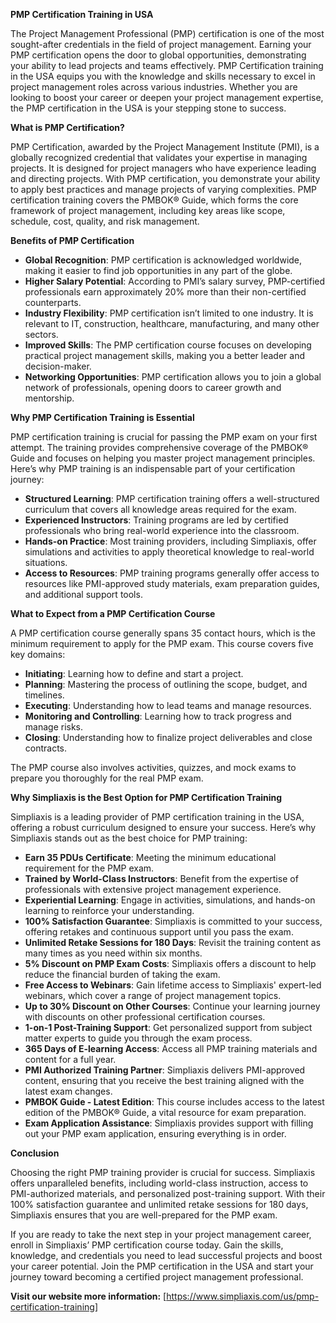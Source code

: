 **PMP Certification Training in USA**

The Project Management Professional (PMP) certification is one of the most sought-after credentials in the field of project management. Earning your PMP certification opens the door to global opportunities, demonstrating your ability to lead projects and teams effectively. PMP Certification training in the USA equips you with the knowledge and skills necessary to excel in project management roles across various industries. Whether you are looking to boost your career or deepen your project management expertise, the PMP certification in the USA is your stepping stone to success.

**What is PMP Certification?**

PMP Certification, awarded by the Project Management Institute (PMI), is a globally recognized credential that validates your expertise in managing projects. It is designed for project managers who have experience leading and directing projects. With PMP certification, you demonstrate your ability to apply best practices and manage projects of varying complexities. PMP certification training covers the PMBOK® Guide, which forms the core framework of project management, including key areas like scope, schedule, cost, quality, and risk management.

**Benefits of PMP Certification**

- **Global Recognition**: PMP certification is acknowledged worldwide, making it easier to find job opportunities in any part of the globe.
- **Higher Salary Potential**: According to PMI’s salary survey, PMP-certified professionals earn approximately 20% more than their non-certified counterparts.
- **Industry Flexibility**: PMP certification isn’t limited to one industry. It is relevant to IT, construction, healthcare, manufacturing, and many other sectors.
- **Improved Skills**: The PMP certification course focuses on developing practical project management skills, making you a better leader and decision-maker.
- **Networking Opportunities**: PMP certification allows you to join a global network of professionals, opening doors to career growth and mentorship.

**Why PMP Certification Training is Essential**

PMP certification training is crucial for passing the PMP exam on your first attempt. The training provides comprehensive coverage of the PMBOK® Guide and focuses on helping you master project management principles. Here’s why PMP training is an indispensable part of your certification journey:

- **Structured Learning**: PMP certification training offers a well-structured curriculum that covers all knowledge areas required for the exam.
- **Experienced Instructors**: Training programs are led by certified professionals who bring real-world experience into the classroom.
- **Hands-on Practice**: Most training providers, including Simpliaxis, offer simulations and activities to apply theoretical knowledge to real-world situations.
- **Access to Resources**: PMP training programs generally offer access to resources like PMI-approved study materials, exam preparation guides, and additional support tools.

**What to Expect from a PMP Certification Course**

A PMP certification course generally spans 35 contact hours, which is the minimum requirement to apply for the PMP exam. This course covers five key domains:

- **Initiating**: Learning how to define and start a project.
- **Planning**: Mastering the process of outlining the scope, budget, and timelines.
- **Executing**: Understanding how to lead teams and manage resources.
- **Monitoring and Controlling**: Learning how to track progress and manage risks.
- **Closing**: Understanding how to finalize project deliverables and close contracts.

The PMP course also involves activities, quizzes, and mock exams to prepare you thoroughly for the real PMP exam.

**Why Simpliaxis is the Best Option for PMP Certification Training**

Simpliaxis is a leading provider of PMP certification training in the USA, offering a robust curriculum designed to ensure your success. Here’s why Simpliaxis stands out as the best choice for PMP training:

- **Earn 35 PDUs Certificate**: Meeting the minimum educational requirement for the PMP exam.
- **Trained by World-Class Instructors**: Benefit from the expertise of professionals with extensive project management experience.
- **Experiential Learning**: Engage in activities, simulations, and hands-on learning to reinforce your understanding.
- **100% Satisfaction Guarantee**: Simpliaxis is committed to your success, offering retakes and continuous support until you pass the exam.
- **Unlimited Retake Sessions for 180 Days**: Revisit the training content as many times as you need within six months.
- **5% Discount on PMP Exam Costs**: Simpliaxis offers a discount to help reduce the financial burden of taking the exam.
- **Free Access to Webinars**: Gain lifetime access to Simpliaxis' expert-led webinars, which cover a range of project management topics.
- **Up to 30% Discount on Other Courses**: Continue your learning journey with discounts on other professional certification courses.
- **1-on-1 Post-Training Support**: Get personalized support from subject matter experts to guide you through the exam process.
- **365 Days of E-learning Access**: Access all PMP training materials and content for a full year.
- **PMI Authorized Training Partner**: Simpliaxis delivers PMI-approved content, ensuring that you receive the best training aligned with the latest exam changes.
- **PMBOK Guide - Latest Edition**: This course includes access to the latest edition of the PMBOK® Guide, a vital resource for exam preparation.
- **Exam Application Assistance**: Simpliaxis provides support with filling out your PMP exam application, ensuring everything is in order.

**Conclusion**

Choosing the right PMP training provider is crucial for success. Simpliaxis offers unparalleled benefits, including world-class instruction, access to PMI-authorized materials, and personalized post-training support. With their 100% satisfaction guarantee and unlimited retake sessions for 180 days, Simpliaxis ensures that you are well-prepared for the PMP exam.

If you are ready to take the next step in your project management career, enroll in Simpliaxis’ PMP certification course today. Gain the skills, knowledge, and credentials you need to lead successful projects and boost your career potential. Join the PMP certification in the USA and start your journey toward becoming a certified project management professional.


**Visit our website more information:**
[https://www.simpliaxis.com/us/pmp-certification-training]


